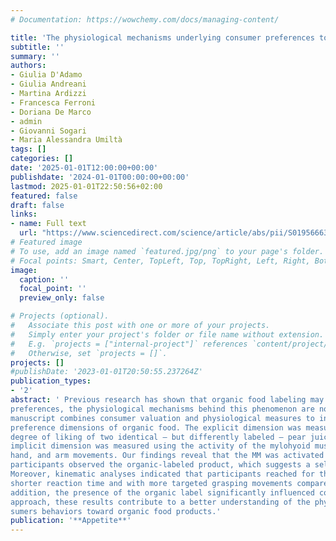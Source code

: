```yaml
---
# Documentation: https://wowchemy.com/docs/managing-content/

title: 'The physiological mechanisms underlying consumer preferences towards organic food'
subtitle: ''
summary: ''
authors:
- Giulia D'Adamo
- Giulia Andreani
- Martina Ardizzi
- Francesca Ferroni
- Doriana De Marco
- admin
- Giovanni Sogari
- Maria Alessandra Umiltà
tags: []
categories: []
date: '2025-01-01T12:00:00+00:00'
publishdate: '2024-01-01T00:00:00+00:00'
lastmod: 2025-01-01T22:50:56+02:00
featured: false
draft: false
links: 
- name: Full text
  url: "https://www.sciencedirect.com/science/article/abs/pii/S0195666325000170?via%3Dihub"
# Featured image
# To use, add an image named `featured.jpg/png` to your page's folder.
# Focal points: Smart, Center, TopLeft, Top, TopRight, Left, Right, BottomLeft, Bottom, BottomRight.
image:
  caption: ''
  focal_point: ''
  preview_only: false

# Projects (optional).
#   Associate this post with one or more of your projects.
#   Simply enter your project's folder or file name without extension.
#   E.g. `projects = ["internal-project"]` references `content/project/deep-learning/index.md`.
#   Otherwise, set `projects = []`.
projects: []
#publishDate: '2023-01-01T20:50:55.237264Z'
publication_types: 
- '2'
abstract: ' Previous research has shown that organic food labeling may lead consumers to biased processing of their 
preferences, the physiological mechanisms behind this phenomenon are not understood. For the first time, this 
manuscript combines consumer valuation and physiological measures to investigate the explicit and implicit 
preference dimensions of organic food. The explicit dimension was measured using the expected and actual 
degree of liking of two identical – but differently labeled – pear juices (organic and non-organic) while the 
implicit dimension was measured using the activity of the mylohyoid muscle (MM) and the 3D kinematics of the 
hand, and arm movements. Our findings reveal that the MM was activated during the pre-action phase, where 
participants observed the organic-labeled product, which suggests a selective anticipatory motor preparation. 
Moreover, kinematic analyses indicated that participants reached for the organic-labeled pear juice with a 
shorter reaction time and with more targeted grasping movements compared to the non-organic-labeled juice. In 
addition, the presence of the organic label significantly influenced consumers degree of liking. Using this novel 
approach, these results contribute to a better understanding of the physiological mechanisms underlying con
sumers behaviors toward organic food products.'
publication: '**Appetite**'
---
```

